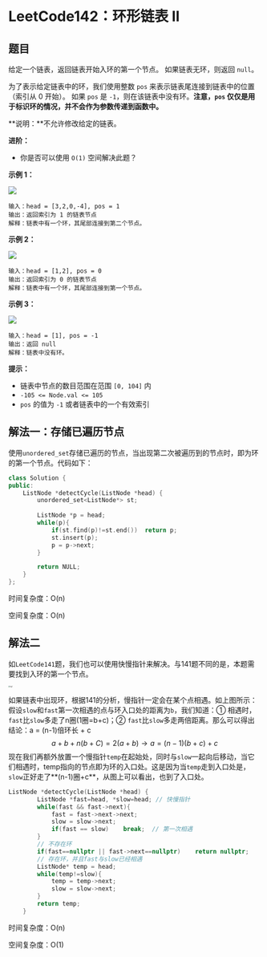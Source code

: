 # LeetCode142：环形链表 II

## 题目

给定一个链表，返回链表开始入环的第一个节点。 如果链表无环，则返回 `null`。

为了表示给定链表中的环，我们使用整数 `pos` 来表示链表尾连接到链表中的位置（索引从 0 开始）。 如果 `pos` 是 `-1`，则在该链表中没有环。**注意，`pos` 仅仅是用于标识环的情况，并不会作为参数传递到函数中。**

**说明：**不允许修改给定的链表。

**进阶：**

- 你是否可以使用 `O(1)` 空间解决此题？

 

**示例 1：**

<img src="https://assets.leetcode-cn.com/aliyun-lc-upload/uploads/2018/12/07/circularlinkedlist.png" />

```
输入：head = [3,2,0,-4], pos = 1
输出：返回索引为 1 的链表节点
解释：链表中有一个环，其尾部连接到第二个节点。
```

**示例 2：**

<img src="https://assets.leetcode-cn.com/aliyun-lc-upload/uploads/2018/12/07/circularlinkedlist_test2.png" />

```
输入：head = [1,2], pos = 0
输出：返回索引为 0 的链表节点
解释：链表中有一个环，其尾部连接到第一个节点。
```

**示例 3：**

<img src="https://assets.leetcode-cn.com/aliyun-lc-upload/uploads/2018/12/07/circularlinkedlist_test3.png" />

```
输入：head = [1], pos = -1
输出：返回 null
解释：链表中没有环。
```

 

**提示：**

- 链表中节点的数目范围在范围 `[0, 104]` 内
- `-105 <= Node.val <= 105`
- `pos` 的值为 `-1` 或者链表中的一个有效索引

## 解法一：存储已遍历节点

使用`unordered_set`存储已遍历的节点，当出现第二次被遍历到的节点时，即为环的第一个节点。代码如下：

```c++
class Solution {
public:
    ListNode *detectCycle(ListNode *head) {
        unordered_set<ListNode*> st;
        
        ListNode *p = head;
        while(p){
            if(st.find(p)!=st.end())  return p;
            st.insert(p);
            p = p->next;
        }

        return NULL;
    }
};
```

时间复杂度：O(n)

空间复杂度：O(n)

## 解法二

如`LeetCode141`题，我们也可以使用快慢指针来解决。与141题不同的是，本题需要找到入环的第一个节点。

<img src="https://assets.leetcode-cn.com/solution-static/142/142_fig1.png" alt="fig1" style="zoom: 20%;" />

如果链表中出现环，根据141的分析，慢指针一定会在某个点相遇。如上图所示：假设`slow`和`fast`第一次相遇的点与环入口处的距离为`b`，我们知道：① 相遇时，`fast`比`slow`多走了n圈(1圈=b+c)；② `fast`比`slow`多走两倍距离。那么可以得出结论：a = (n-1)倍环长 + c
$$
a+b+n(b+C)=2(a+b) → a = (n-1)(b+c) +c
$$
现在我们再额外放置一个慢指针`temp`在起始处，同时与`slow`一起向后移动，当它们相遇时，temp指向的节点即为环的入口处。这是因为当`temp`走到入口处是，`slow`正好走了**(n-1)圈+c**，从图上可以看出，也到了入口处。

```c++
ListNode *detectCycle(ListNode *head) {
        ListNode *fast=head, *slow=head; // 快慢指针
        while(fast && fast->next){
            fast = fast->next->next;
            slow = slow->next;
            if(fast == slow)    break;  // 第一次相遇
        }
        // 不存在环
        if(fast==nullptr || fast->next==nullptr)    return nullptr;
        // 存在环，并且fast与slow已经相遇
        ListNode* temp = head;
        while(temp!=slow){
            temp = temp->next;
            slow = slow->next;
        }
        return temp;
    }
```

时间复杂度：O(n)

空间复杂度：O(1)

